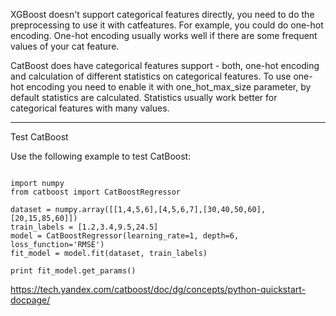 XGBoost doesn't support categorical features directly, you need to do the preprocessing to use it with catfeatures. For example, you could do one-hot encoding. One-hot encoding usually works well if there are some frequent values of your cat feature.

CatBoost does have categorical features support - both, one-hot encoding and calculation of different statistics on categorical features. To use one-hot encoding you need to enable it with one_hot_max_size parameter, by default statistics are calculated. Statistics usually work better for categorical features with many values.


----------------------

Test CatBoost

Use the following example to test CatBoost:

```

import numpy 
from catboost import CatBoostRegressor

dataset = numpy.array([[1,4,5,6],[4,5,6,7],[30,40,50,60],[20,15,85,60]])
train_labels = [1.2,3.4,9.5,24.5]
model = CatBoostRegressor(learning_rate=1, depth=6, loss_function='RMSE')
fit_model = model.fit(dataset, train_labels)

print fit_model.get_params()

```


https://tech.yandex.com/catboost/doc/dg/concepts/python-quickstart-docpage/
